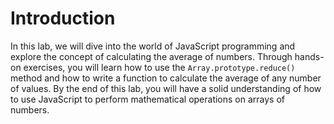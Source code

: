 # Introduction

In this lab, we will dive into the world of JavaScript programming and explore the concept of calculating the average of numbers. Through hands-on exercises, you will learn how to use the `Array.prototype.reduce()` method and how to write a function to calculate the average of any number of values. By the end of this lab, you will have a solid understanding of how to use JavaScript to perform mathematical operations on arrays of numbers.
